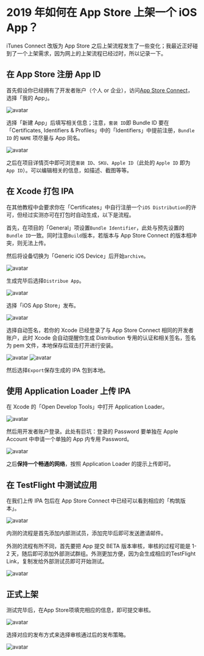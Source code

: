 # 2019 年如何在 App Store 上架一个 iOS App？

iTunes Connect 改版为 App Store 之后上架流程发生了一些变化；我最近正好碰到了一个上架需求，因为网上的上架流程已经过时，所以记录一下。

## 在 App Store 注册 App ID

首先假设你已经拥有了开发者账户（个人 or 企业），访问[App Store Connect](https://appstoreconnect.apple.com)，选择「我的 App」。

![avatar](../../assets/release_1.png)

选择「新建 App」后填写相关信息；注意，`套装 ID`即 Bundle ID 要在「Certificates, Identifiers & Profiles」中的「Identifiers」中提前注册，`Bundle ID` 的 `NAME` 项尽量与 App 同名。

![avatar](../../assets/release_2.png)

之后在项目详情页中即可浏览`套装 ID`、`SKU`、`Apple ID`（此处的 `Apple ID` 即为 `App ID`）。可以编辑相关的信息，如描述、截图等等。

## 在 Xcode 打包 IPA

在其他教程中会要求你在「Certificates」中自行注册一个`iOS Distribution`的许可，但经过实测亦可在打包时自动生成，以下是流程。

首先，在项目的「General」项设置`Bundle Identifier`，此处与预先设置的`Bundle ID`一致。同时注意`Build`版本，若版本与 App Store Connect 的版本相冲突，则无法上传。

然后将设备切换为「Generic iOS Device」后开始`archive`。

![avatar](../../assets/release_3.png)

生成完毕后选择`Distribue App`。

![avatar](../../assets/release_4.png)

选择「iOS App Store」发布。

![avatar](../../assets/release_5.png)

选择自动签名，若你的 Xcode 已经登录了与 App Store Connect 相同的开发者账户，此时 Xcode 会自动提醒你生成 Distribution 专用的认证和相关签名，签名为 pem 文件，本地保存后双击打开进行安装。

![avatar](../../assets/release_6.png)
![avatar](../../assets/release_7.png)

然后选择`Export`保存生成的 IPA 包到本地。

## 使用 Application Loader 上传 IPA

在 Xcode 的「Open Develop Tools」中打开 Application Loader。

![avatar](../../assets/release_8.png)

然后用开发者账户登录。此处有巨坑：登录的 Password 要单独在 Apple Account 中申请一个单独的 App 内专用 Password。

![avatar](../../assets/release_9.png)

之后**保持一个畅通的网络**，按照 Application Loader 的提示上传即可。

## 在 TestFlight 中测试应用

在我们上传 IPA 包后在 App Store Connect 中已经可以看到相应的「构筑版本」。

![avatar](../../assets/release_10.png)

内测的流程是首先添加内部测试员，添加完毕后即可发送邀请邮件。

外测的流程有所不同，首先要把 App 提交 BETA 版本审核，审核的过程可能是 1-2 天，随后即可添加外部测试群组。外测更加方便，因为会生成相应的TestFlight Link，复制发给外部测试员即可开始测试。

![avatar](../../assets/release_11.png)

## 正式上架

测试完毕后，在App Store项填完相应的信息，即可提交审核。

![avatar](../../assets/release_12.png)

选择对应的发布方式来选择审核通过后的发布策略。

![avatar](../../assets/release_13.png)
